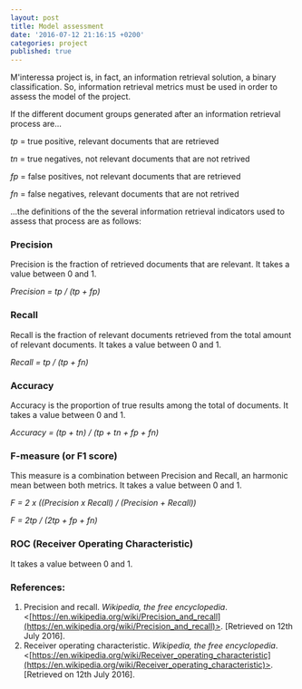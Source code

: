 ```yaml
---
layout: post
title: Model assessment
date: '2016-07-12 21:16:15 +0200'
categories: project
published: true
---
```

M'interessa project is, in fact, an information retrieval solution, a binary classification. So, information retrieval metrics must be used in order to assess the model of the project.

If the different document groups generated after an information retrieval process are...

_tp_ = true positive, relevant documents that are retrieved

_tn_ = true negatives, not relevant documents that are not retrived

_fp_ = false positives, not relevant documents that are retrieved

_fn_ = false negatives, relevant documents that are not retrived

...the definitions of the the several information retrieval indicators used to assess that process are as follows:

### Precision

Precision is the fraction of retrieved documents that are relevant. It takes a value between 0 and 1.

_Precision = tp / (tp + fp)_

### Recall

Recall is the fraction of relevant documents retrieved from the total amount of relevant documents. It takes a value between 0 and 1.

_Recall = tp / (tp + fn)_

### Accuracy

Accuracy is the proportion of true results among the total of documents. It takes a value between 0 and 1.

_Accuracy = (tp + tn) / (tp + tn + fp + fn)_

### F-measure (or F1 score)

This measure is a combination between Precision and Recall, an harmonic mean between both metrics. It takes a value between 0 and 1.

_F = 2 x ((Precision x Recall) / (Precision + Recall))_

_F = 2tp / (2tp + fp + fn)_

### ROC (Receiver Operating Characteristic)

It takes a value between 0 and 1.

### References:

1. Precision and recall. _Wikipedia, the free encyclopedia_. <[https://en.wikipedia.org/wiki/Precision_and_recall](https://en.wikipedia.org/wiki/Precision_and_recall)>. [Retrieved on 12th July 2016].
2. Receiver operating characteristic. _Wikipedia, the free encyclopedia_. <[https://en.wikipedia.org/wiki/Receiver_operating_characteristic](https://en.wikipedia.org/wiki/Receiver_operating_characteristic)>. [Retrieved on 12th July 2016].
